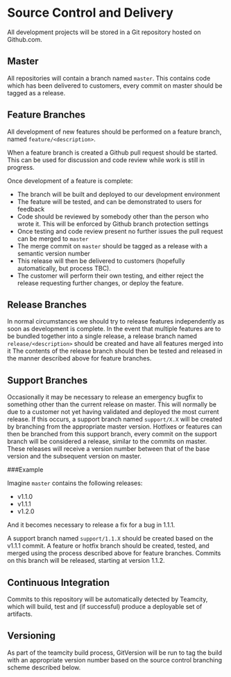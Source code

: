 # Source Control and Delivery

All development projects will be stored in a Git repository hosted on Github.com. 

## Master

All repositories will contain a branch named `master`. This contains code which has been delivered to customers, every commit on master should be tagged as a release.

## Feature Branches

All development of new features should be performed on a feature branch, named `feature/<description>`.

When a feature branch is created a Github pull request should be started. This can be used for discussion and code review while work is still in progress.

Once development of a feature is complete:

- The branch will be built and deployed to our development environment
- The feature will be tested, and can be demonstrated to users for feedback
- Code should be reviewed by somebody other than the person who wrote it. This will be enforced by Github branch protection settings
- Once testing and code review present no further issues the pull request can be merged to `master`
- The merge commit on `master` should be tagged as a release with a semantic version number
- This release will then be delivered to customers (hopefully automatically, but process TBC). 
- The customer will perform their own testing, and either reject the release requesting further changes, or deploy the feature.

## Release Branches

In normal circumstances we should try to release features independently as soon as development is complete.
In the event that multiple features are to be bundled together into a single release, a release branch named `release/<description>` should be created and have all features merged into it
The contents of the release branch should then be tested and released in the manner described above for feature branches.

## Support Branches

Occasionally it may be necessary to release an emergency bugfix to something other than the current release on master. This will normally be due to a customer not yet having validated and deployed the most current release.
If this occurs, a support branch named `support/X.X` will be created by branching from the appropriate master version.
Hotfixes or features can then be branched from this support branch, every commit on the support branch will be considered a release, similar to the commits on master. These releases will receive a version number between that of the base version and the subsequent version on master.

###Example

Imagine `master` contains the following releases:

- v1.1.0
- v1.1.1
- v1.2.0

And it becomes necessary to release a fix for a bug in 1.1.1.

A support branch named `support/1.1.X` should be created based on the v1.1.1 commit.
A feature or hotfix branch should be created, tested, and merged using the process described above for feature branches.
Commits on this branch will be released, starting at version 1.1.2.

## Continuous Integration

Commits to this repository will be automatically detected by Teamcity, which will build, test and (if successful) produce a deployable set of artifacts.

## Versioning

As part of the teamcity build process, GitVersion will be run to tag the build with an appropriate version number based on the source control branching scheme described below.



